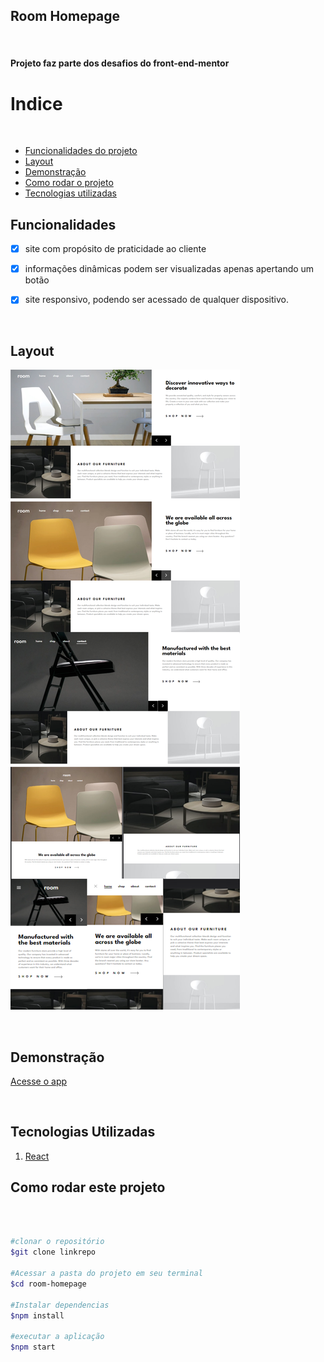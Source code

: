 ## Room Homepage
<br/>

#### Projeto faz parte dos desafios do front-end-mentor


# Indice
<br/>

- <a href="#funcionalidades">Funcionalidades do projeto</a>
- <a href="#layout">Layout</a>
- <a href="#demonstração">Demonstração</a>
- <a href="#rodar">Como rodar o projeto</a>
- <a href="#tecnologias">Tecnologias utilizadas</a>



## Funcionalidades


- [x] site com propósito de praticidade ao cliente
- [x] informações dinâmicas podem ser visualizadas apenas apertando um botão
- [x] site responsivo, podendo ser acessado de qualquer dispositivo.
 

<br/>

## Layout


![App](./public/imagereadme.png)


<br/>

## Demonstração


[Acesse o app](https://interactive-ratingg-component.netlify.app/)

<br/>

## Tecnologias Utilizadas


1. [React](https://react.dev/)
## Como rodar este projeto
<br/>

```bash

#clonar o repositório
$git clone linkrepo

#Acessar a pasta do projeto em seu terminal
$cd room-homepage

#Instalar dependencias
$npm install

#executar a aplicação
$npm start

```
<br/>
